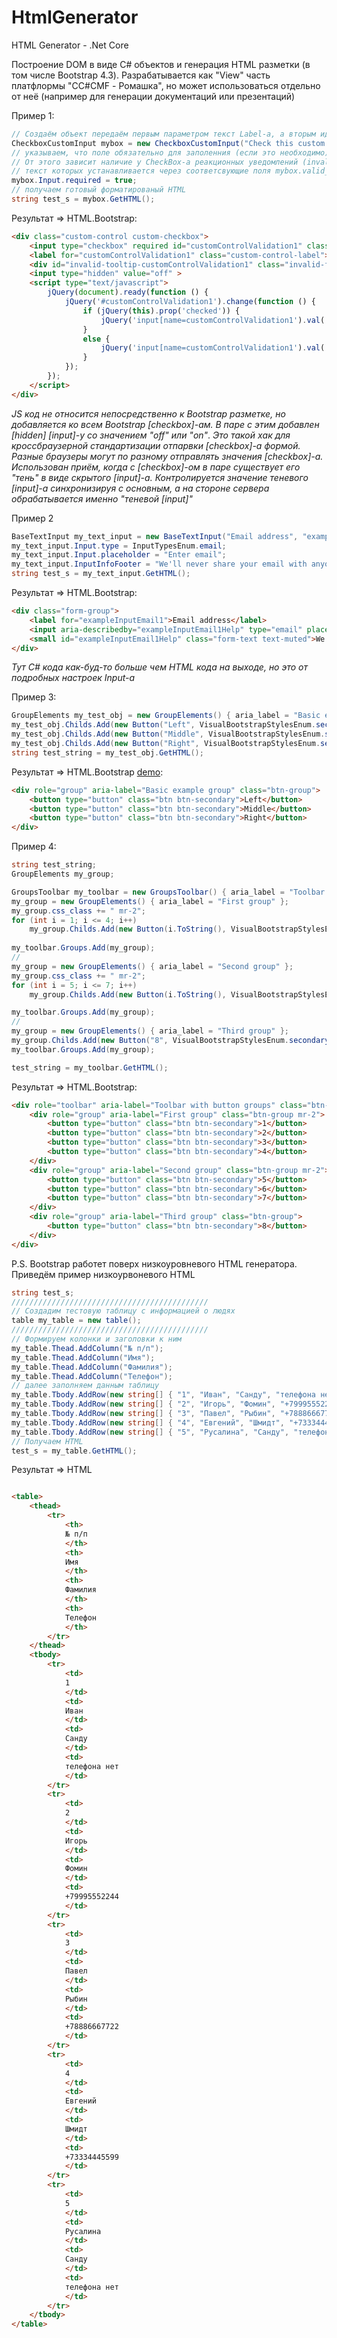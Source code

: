 # HtmlGenerator
HTML Generator - .Net Core

Построение DOM в виде C# объектов и генерация HTML разметки (в том числе Bootstrap 4.3). Разрабатывается как "View" часть платфлормы "CC#CMF - Ромашка", но может использоваться отдельно от неё (например для генерации документаций или презентаций)

Пример 1:
```C#
// Создаём объект передаём первым параметром текст Label-а, а вторым идентификатор Input-а
CheckboxCustomInput mybox = new CheckboxCustomInput("Check this custom checkbox", "customControlValidation1");
// указываем, что поле обязательно для заполенния (если это необходимо).
// От этого зависит наличие у CheckBox-а реакционных уведомлений (invalid-feedback и/или valid-feedback), 
// текст которых устанавливается через соответсвующие поля mybox.valid_feedback_text и mybox.invalid_feedback_text
mybox.Input.required = true;
// получаем готовый форматированый HTML
string test_s = mybox.GetHTML();
```
Результат => HTML.Bootstrap:
```HTML
<div class="custom-control custom-checkbox">
	<input type="checkbox" required id="customControlValidation1" class="custom-control-input" >
	<label for="customControlValidation1" class="custom-control-label">Check this custom checkbox</label>
	<div id="invalid-tooltip-customControlValidation1" class="invalid-feedback">Пожалуйста, установите Checkbox</div>
	<input type="hidden" value="off" >
	<script type="text/javascript">
		jQuery(document).ready(function () {
			jQuery('#customControlValidation1').change(function () {
				if (jQuery(this).prop('checked')) {
					jQuery('input[name=customControlValidation1').val('on');
				}
				else {
					jQuery('input[name=customControlValidation1').val('off');
				}
			});
		});
	</script>
</div>
```
*JS код не относится непосредственно к Bootstrap разметке, но добавляется ко всем Bootstrap [checkbox]-ам. В паре с этим добавлен [hidden] [input]-у со значением "off" или "on"*.
*Это такой хак для кроссбраузерной стандартизации отпарвки [checkbox]-а формой. Разные браузеры могут по разному отправлять значения [checkbox]-а. Использован приём, когда с [checkbox]-ом в паре существует его "тень" в виде скрытого [input]-а. Контролируется значение теневого [input]-а синхронизируя с основным, а на стороне сервера обрабатывается именно "теневой [input]"*

Пример 2
```C#
BaseTextInput my_text_input = new BaseTextInput("Email address", "exampleInputEmail1");
my_text_input.Input.type = InputTypesEnum.email;
my_text_input.Input.placeholder = "Enter email";
my_text_input.InputInfoFooter = "We'll never share your email with anyone else.";
string test_s = my_text_input.GetHTML();
```
Результат => HTML.Bootstrap:
```HTML
<div class="form-group">
	<label for="exampleInputEmail1">Email address</label>
	<input aria-describedby="exampleInputEmail1Help" type="email" placeholder="Enter email" id="exampleInputEmail1" name="exampleInputEmail1" class="form-control" >
	<small id="exampleInputEmail1Help" class="form-text text-muted">We'll never share your email with anyone else.</small>
</div>
```
*Тут C# кода как-буд-то больше чем HTML кода на выходе, но это от подробных настроек Input-a*

Пример 3:
```C#
GroupElements my_test_obj = new GroupElements() { aria_label = "Basic example group" };
my_test_obj.Childs.Add(new Button("Left", VisualBootstrapStylesEnum.secondary));
my_test_obj.Childs.Add(new Button("Middle", VisualBootstrapStylesEnum.secondary));
my_test_obj.Childs.Add(new Button("Right", VisualBootstrapStylesEnum.secondary));
string test_string = my_test_obj.GetHTML();
```
Результат => HTML.Bootstrap [demo](https://getbootstrap.com/docs/4.3/components/button-group/#basic-example):
```HTML
<div role="group" aria-label="Basic example group" class="btn-group">
	<button type="button" class="btn btn-secondary">Left</button>
	<button type="button" class="btn btn-secondary">Middle</button>
	<button type="button" class="btn btn-secondary">Right</button>
</div>
```
Пример 4:
```C#
string test_string;
GroupElements my_group;

GroupsToolbar my_toolbar = new GroupsToolbar() { aria_label = "Toolbar with button groups" };
my_group = new GroupElements() { aria_label = "First group" };
my_group.css_class += " mr-2";
for (int i = 1; i <= 4; i++)
	my_group.Childs.Add(new Button(i.ToString(), VisualBootstrapStylesEnum.secondary));
            
my_toolbar.Groups.Add(my_group);
//
my_group = new GroupElements() { aria_label = "Second group" };
my_group.css_class += " mr-2";
for (int i = 5; i <= 7; i++)
	my_group.Childs.Add(new Button(i.ToString(), VisualBootstrapStylesEnum.secondary));

my_toolbar.Groups.Add(my_group);
//
my_group = new GroupElements() { aria_label = "Third group" };
my_group.Childs.Add(new Button("8", VisualBootstrapStylesEnum.secondary));
my_toolbar.Groups.Add(my_group);

test_string = my_toolbar.GetHTML();
```
Результат => HTML.Bootstrap:
```HTML
<div role="toolbar" aria-label="Toolbar with button groups" class="btn-toolbar">
	<div role="group" aria-label="First group" class="btn-group mr-2">
		<button type="button" class="btn btn-secondary">1</button>
		<button type="button" class="btn btn-secondary">2</button>
		<button type="button" class="btn btn-secondary">3</button>
		<button type="button" class="btn btn-secondary">4</button>
	</div>
	<div role="group" aria-label="Second group" class="btn-group mr-2">
		<button type="button" class="btn btn-secondary">5</button>
		<button type="button" class="btn btn-secondary">6</button>
		<button type="button" class="btn btn-secondary">7</button>
	</div>
	<div role="group" aria-label="Third group" class="btn-group">
		<button type="button" class="btn btn-secondary">8</button>
	</div>
</div>
```




P.S.
Bootstrap работет поверх низкоуровневого HTML генератора.
Приведём пример низкоурвоневого HTML
```C#
string test_s;
////////////////////////////////////////////
// Создадим тестовую таблицу с информацией о людях
table my_table = new table();
////////////////////////////////////////////
// Формируем колонки и заголовки к ним
my_table.Thead.AddColumn("№ п/п");
my_table.Thead.AddColumn("Имя");
my_table.Thead.AddColumn("Фамилия");
my_table.Thead.AddColumn("Телефон");
// далее заполняем данным таблицу
my_table.Tbody.AddRow(new string[] { "1", "Иван", "Санду", "телефона нет" });
my_table.Tbody.AddRow(new string[] { "2", "Игорь", "Фомин", "+79995552244" });
my_table.Tbody.AddRow(new string[] { "3", "Павел", "Рыбин", "+78886667722" });
my_table.Tbody.AddRow(new string[] { "4", "Евгений", "Шмидт", "+73334445599" });
my_table.Tbody.AddRow(new string[] { "5", "Русалина", "Санду", "телефона нет" });
// Получаем HTML
test_s = my_table.GetHTML();
```
Результат => HTML
```HTML

<table>
	<thead>
		<tr>
			<th>
			№ п/п
			</th>
			<th>
			Имя
			</th>
			<th>
			Фамилия
			</th>
			<th>
			Телефон
			</th>
		</tr>
	</thead>
	<tbody>
		<tr>
			<td>
			1
			</td>
			<td>
			Иван
			</td>
			<td>
			Санду
			</td>
			<td>
			телефона нет
			</td>
		</tr>
		<tr>
			<td>
			2
			</td>
			<td>
			Игорь
			</td>
			<td>
			Фомин
			</td>
			<td>
			+79995552244
			</td>
		</tr>
		<tr>
			<td>
			3
			</td>
			<td>
			Павел
			</td>
			<td>
			Рыбин
			</td>
			<td>
			+78886667722
			</td>
		</tr>
		<tr>
			<td>
			4
			</td>
			<td>
			Евгений
			</td>
			<td>
			Шмидт
			</td>
			<td>
			+73334445599
			</td>
		</tr>
		<tr>
			<td>
			5
			</td>
			<td>
			Русалина
			</td>
			<td>
			Санду
			</td>
			<td>
			телефона нет
			</td>
		</tr>
	</tbody>
</table>
```